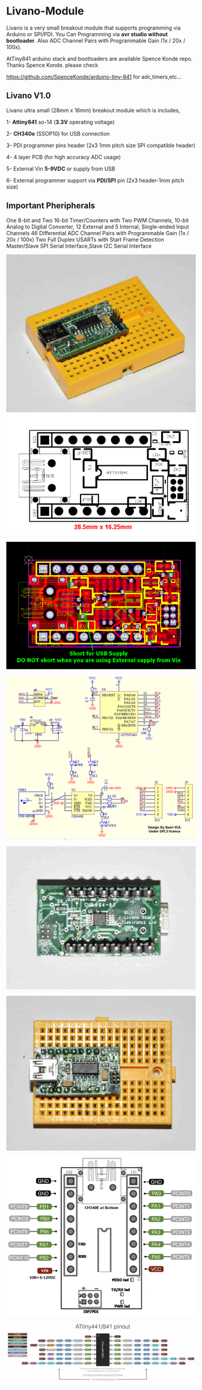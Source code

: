 # Livano-Module

Livano is a very small breakout module that supports programming via Arduino or SPI/PDI.
You Can Programming via **avr studio without  bootloader**.
Also ADC Channel Pairs with Programmable Gain (1x / 20x / 100x).

AtTiny841 arduino stack and bootloaders are available Spence Konde repo. Thanks Spence Konde.
please check 

https://github.com/SpenceKonde/arduino-tiny-841 for adc,timers,etc...

Livano V1.0
---------------

Livano ultra small (28mm x 16mm) breakout module which is includes,

1- **Attiny841** so-14   (**3.3V** operating voltage)

2- **CH340e** (SSOP10) for USB connection

3- PDI programmer pins header (2x3 1mm pitch size SPI compatible header)

4- 4 layer PCB (for high accuracy ADC usage)

5- External Vin **5-9VDC** or supply from USB

6- External programmer support via **PDI/SPI** pin (2x3 header-1mm pitch size)

Important Pheripherals
-------------------------
One 8-bit and Two 16-bit Timer/Counters with Two PWM Channels, 10-bit Analog to Digital Converter, 12 External and 5 Internal, Single-ended Input Channels
46 Differential ADC Channel Pairs with Programmable Gain (1x / 20x / 100x)
Two Full Duplex USARTs with Start Frame Detection
Master/Slave SPI Serial Interface,Slave I2C Serial Interface

![GitHub Logo](/_dsc5287.jpg) ![GitHub Logo](/livano_r1.bmp)

![GitHub Logo](/livano_pcb_r10.bmp)

![GitHub Logo](/livano_sch_r2.bmp)

![GitHub Logo](/_dsc52891.jpg)

![GitHub Logo](/_dsc5290.jpg)

![GitHub Logo](/livano_pinout_r13s.bmp)

![GitHub Logo](/Pinout_841.jpg)
